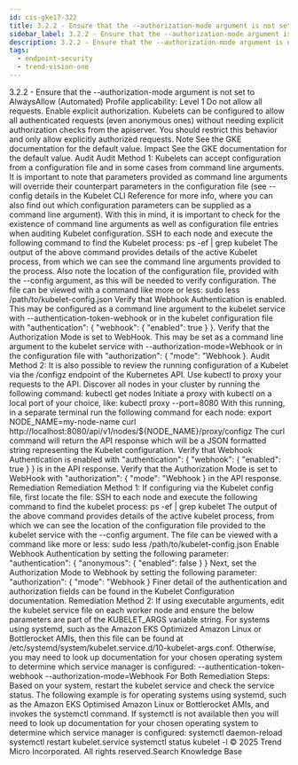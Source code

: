 ```yaml
---
id: cis-gke17-322
title: 3.2.2 - Ensure that the --authorization-mode argument is not set to AlwaysAllow (Automated)
sidebar_label: 3.2.2 - Ensure that the --authorization-mode argument is not set to AlwaysAllow (Automated)
description: 3.2.2 - Ensure that the --authorization-mode argument is not set to AlwaysAllow (Automated)
tags:
  - endpoint-security
  - trend-vision-one
---
```


 3.2.2 - Ensure that the --authorization-mode argument is not set to AlwaysAllow (Automated) Profile applicability: Level 1 Do not allow all requests. Enable explicit authorization. Kubelets can be configured to allow all authenticated requests (even anonymous ones) without needing explicit authorization checks from the apiserver. You should restrict this behavior and only allow explicitly authorized requests. Note See the GKE documentation for the default value. Impact See the GKE documentation for the default value. Audit Audit Method 1: Kubelets can accept configuration from a configuration file and in some cases from command line arguments. It is important to note that parameters provided as command line arguments will override their counterpart parameters in the configuration file (see --config details in the Kubelet CLI Reference for more info, where you can also find out which configuration parameters can be supplied as a command line argument). With this in mind, it is important to check for the existence of command line arguments as well as configuration file entries when auditing Kubelet configuration. SSH to each node and execute the following command to find the Kubelet process: ps -ef | grep kubelet The output of the above command provides details of the active Kubelet process, from which we can see the command line arguments provided to the process. Also note the location of the configuration file, provided with the --config argument, as this will be needed to verify configuration. The file can be viewed with a command like more or less: sudo less /path/to/kubelet-config.json Verify that Webhook Authentication is enabled. This may be configured as a command line argument to the kubelet service with --authentication-token-webhook or in the kubelet configuration file with "authentication": { "webhook": { "enabled": true } }. Verify that the Authorization Mode is set to WebHook. This may be set as a command line argument to the kubelet service with --authorization-mode=Webhook or in the configuration file with "authorization": { "mode": "Webhook }. Audit Method 2: It is also possible to review the running configuration of a Kubelet via the /configz endpoint of the Kubernetes API. Use kubectl to proxy your requests to the API. Discover all nodes in your cluster by running the following command: kubectl get nodes Initiate a proxy with kubectl on a local port of your choice, like: kubectl proxy --port=8080 With this running, in a separate terminal run the following command for each node: export NODE_NAME=my-node-name curl http://localhost:8080/api/v1/nodes/${NODE_NAME}/proxy/configz The curl command will return the API response which will be a JSON formatted string representing the Kubelet configuration. Verify that Webhook Authentication is enabled with "authentication": { "webhook": { "enabled": true } } is in the API response. Verify that the Authorization Mode is set to WebHook with "authorization": { "mode": "Webhook } in the API response. Remediation Remediation Method 1: If configuring via the Kubelet config file, first locate the file: SSH to each node and execute the following command to find the kubelet process: ps -ef | grep kubelet The output of the above command provides details of the active kubelet process, from which we can see the location of the configuration file provided to the kubelet service with the --config argument. The file can be viewed with a command like more or less: sudo less /path/to/kubelet-config.json Enable Webhook Authentication by setting the following parameter: "authentication": { "anonymous": { "enabled": false } } Next, set the Authorization Mode to Webhook by setting the following parameter: "authorization": { "mode": "Webhook } Finer detail of the authentication and authorization fields can be found in the Kubelet Configuration documentation. Remediation Method 2: If using executable arguments, edit the kubelet service file on each worker node and ensure the below parameters are part of the KUBELET_ARGS variable string. For systems using systemd, such as the Amazon EKS Optimized Amazon Linux or Bottlerocket AMIs, then this file can be found at /etc/systemd/system/kubelet.service.d/10-kubelet-args.conf. Otherwise, you may need to look up documentation for your chosen operating system to determine which service manager is configured: --authentication-token-webhook --authorization-mode=Webhook For Both Remediation Steps: Based on your system, restart the kubelet service and check the service status. The following example is for operating systems using systemd, such as the Amazon EKS Optimised Amazon Linux or Bottlerocket AMIs, and invokes the systemctl command. If systemctl is not available then you will need to look up documentation for your chosen operating system to determine which service manager is configured: systemctl daemon-reload systemctl restart kubelet.service systemctl status kubelet -l © 2025 Trend Micro Incorporated. All rights reserved.Search Knowledge Base